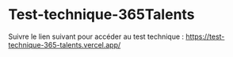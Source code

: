 # Test-technique-365Talents

Suivre le lien suivant pour accéder au test technique : https://test-technique-365-talents.vercel.app/